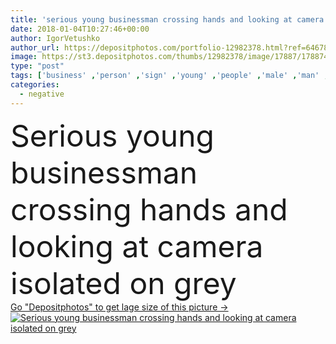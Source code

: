 ```yaml
---
title: 'serious young businessman crossing hands and looking at camera isolated on grey'
date: 2018-01-04T10:27:46+00:00
author: IgorVetushko
author_url: https://depositphotos.com/portfolio-12982378.html?ref=64678756
image: https://st3.depositphotos.com/thumbs/12982378/image/17887/178874308/api_thumb_450.jpg?forcejpeg=true
type: "post"
tags: ['business' ,'person' ,'sign' ,'young' ,'people' ,'male' ,'man' ,'european' ,'style' ,'symbol' ,'corporate' ,'stylish' ,'businessman' ,'negative' ,'profession' ,'alone' ,'executive' ,'serious' ,'handsome' ,'gesture' ,'Gesturing' ,'no' ,'fashionable' ,'professional occupation' ,'looking at camera' ,'Studio Shot' ,'formal wear' ,'isolated on grey' ,'Caucasian Man' ,'crossing hands' ]
categories: 
  - negative
---
```

<div aling="center">
            <font size="60"> Serious young businessman crossing hands and looking at camera isolated on grey</font>   
</div>
<div>
    <a href='https://st3.depositphotos.com/thumbs/12982378/image/17887/178874308/api_thumb_450.jpg?forcejpeg=true?ref=64678756' target=_blank > Go "Depositphotos" to get lage size of this picture ->
        <img href='https://st3.depositphotos.com/thumbs/12982378/image/17887/178874308/api_thumb_450.jpg?forcejpeg=true?ref=64678756' src='https://st3.depositphotos.com/12982378/17887/i/950/depositphotos_178874308-stock-photo-serious-young-businessman-crossing-hands.jpg?forcejpeg=true' alt='Serious young businessman crossing hands and looking at camera isolated on grey' >
    </a>
</div>

